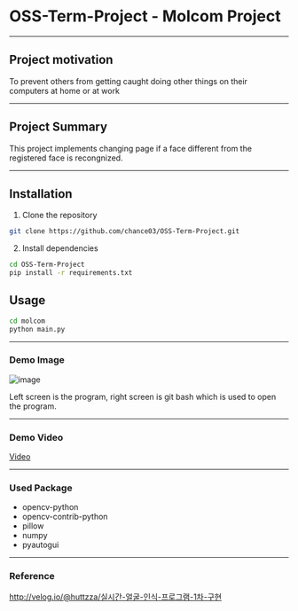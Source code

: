 # OSS-Term-Project - Molcom Project

---
## Project motivation
To prevent others from getting caught doing other things on their computers at home or at work

---
## Project Summary
This project implements changing page if a face different from the registered face is recongnized.

---

## Installation

1. Clone the repository

```bash
git clone https://github.com/chance03/OSS-Term-Project.git
```

2. Install dependencies

```bash
cd OSS-Term-Project
pip install -r requirements.txt
```

## Usage

```bash
cd molcom
python main.py
```

---

### Demo Image

![image](https://user-images.githubusercontent.com/106923158/207044619-1ce8a668-6619-48a1-b876-82c113398caf.png)

Left screen is the program, right screen is git bash which is used to open the program.

---

### Demo Video

[Video](https://youtu.be/T2OjW052D-Y)

---

### Used Package

- opencv-python
- opencv-contrib-python
- pillow
- numpy
- pyautogui

---

### Reference

<http://velog.io/@huttzza/실시간-얼굴-인식-프로그램-1차-구현>
